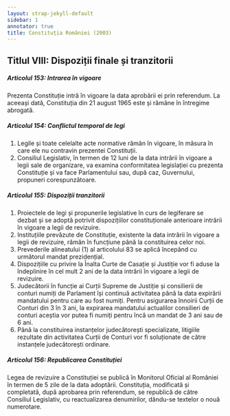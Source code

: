```yaml
---
layout: strap-jekyll-default
sidebar: 1
annotator: true
title: Constituția României (2003)
---
```


## Titlul VIII: Dispoziții finale și tranzitorii

##### **Articolul 153**: *Intrarea în vigoare*

Prezenta Constituție intră în vigoare la data aprobării ei prin referendum. La aceeași dată, Constituția din 21 august 1965 este și rămâne în întregime abrogată.

##### **Articolul 154**: *Conflictul temporal de legi*

1. Legile și toate celelalte acte normative rămân în vigoare, în măsura în care ele nu contravin prezentei Constituții.
1. Consiliul Legislativ, în termen de 12 luni de la data intrării în vigoare a legii sale de organizare, va examina conformitatea legislației cu prezenta Constituție și va face Parlamentului sau, după caz, Guvernului, propuneri corespunzătoare.

##### **Articolul 155**: *Dispoziții tranzitorii*

1. Proiectele de legi și propunerile legislative în curs de legiferare se dezbat și se adoptă potrivit dispozițiilor constituționale anterioare intrării în vigoare a legii de revizuire.
1. Instituțiile prevăzute de Constituție, existente la data intrării în vigoare a legii de revizuire, rămân în funcțiune până la constituirea celor noi.
1. Prevederile alineatului (1) al articolului 83 se aplică începând cu următorul mandat prezidențial.
1. Dispozițiile cu privire la Înalta Curte de Casație și Justiție vor fi aduse la îndeplinire în cel mult 2 ani de la data intrării în vigoare a legii de revizuire.
1. Judecătorii în funcție ai Curții Supreme de Justiție și consilierii de conturi numiți de Parlament își continuă activitatea până la data expirării mandatului pentru care au fost numiți. Pentru asigurarea înnoirii Curții de Conturi din 3 în 3 ani, la expirarea mandatului actualilor consilieri de conturi aceștia vor putea fi numiți pentru încă un mandat de 3 ani sau de 6 ani.
1. Până la constituirea instanțelor judecătorești specializate, litigiile rezultate din activitatea Curții de Conturi vor fi soluționate de către instanțele judecătorești ordinare.

##### **Articolul 156**: *Republicarea Constituției*

Legea de revizuire a Constituției se publică în Monitorul Oficial al României în termen de 5 zile de la data adoptării. Constituția, modificată și completată, după aprobarea prin referendum, se republică de către Consiliul Legislativ, cu reactualizarea denumirilor, dându-se textelor o nouă numerotare.